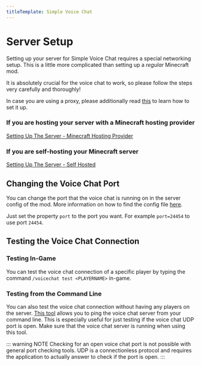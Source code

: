 ```yaml
---
titleTemplate: Simple Voice Chat
---
```


# Server Setup

Setting up your server for Simple Voice Chat requires a special networking setup.
This is a little more complicated than setting up a *regular* Minecraft mod.

It is absolutely crucial for the voice chat to work, so please follow the steps very carefully and thoroughly!

In case you are using a proxy, please additionally read [this](proxy_setup) to learn how to set it up.

### If you are hosting your server with a Minecraft hosting provider

[Setting Up The Server - Minecraft Hosting Provider](server_setup_mc_hosting)

### If you are self-hosting your Minecraft server

[Setting Up The Server - Self Hosted](server_setup_self_hosted)

## Changing the Voice Chat Port

You can change the port that the voice chat is running on in the server config of the mod.
More information on how to find the config file [here](server_config).

Just set the property `port` to the port you want.
For example `port=24454` to use port `24454`.

## Testing the Voice Chat Connection

### Testing In-Game

You can test the voice chat connection of a specific player by typing the command `/voicechat test <PLAYERNAME>` in-game.

### Testing from the Command Line

You can also test the voice chat connection without having any players on the server.
[This tool](https://github.com/henkelmax/svc-cli-utils) allows you to ping the voice chat server from your command line.
This is especially useful for just testing if the voice chat UDP port is open.
Make sure that the voice chat server is running when using this tool.

::: warning NOTE
Checking for an open voice chat port is not possible with general port checking tools.
UDP is a connectionless protocol and requires the application to actually answer to check if the port is open.
:::

<ClientOnly>
    <WikiTracker name="setup"/>
</ClientOnly>
